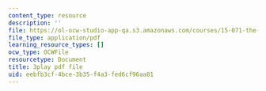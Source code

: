 ```yaml
---
content_type: resource
description: ''
file: https://ol-ocw-studio-app-qa.s3.amazonaws.com/courses/15-071-the-analytics-edge-spring-2017/eebfb3cf4bce3b35f4a3fed6cf96aa81_R250-aMpyAo.pdf
file_type: application/pdf
learning_resource_types: []
ocw_type: OCWFile
resourcetype: Document
title: 3play pdf file
uid: eebfb3cf-4bce-3b35-f4a3-fed6cf96aa81
---
```

